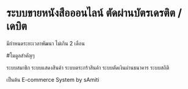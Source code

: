 # ระบบขายหนังสือออนไลน์ ตัดผ่านบัตรเดรติต /เดบิต

มีกำหนดระยะเวลาพัฒนา ไม่เกิน 2 เดือน 

#โมดูลสำคัญๆ 

ระบบสมาชิก
ระบบแสดงสินค้า
ระบบตระกร้าสินค้า
ระบบตัดเงินผ่านธนาคาร
ระบบสถิติ

เป็นต้น
E-commerce System by sAmiti
